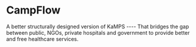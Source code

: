 # CampFlow
A better structurally designed version of KaMPS ----
That bridges the gap between public, NGOs, private hospitals and government to provide better and free healthcare services.
